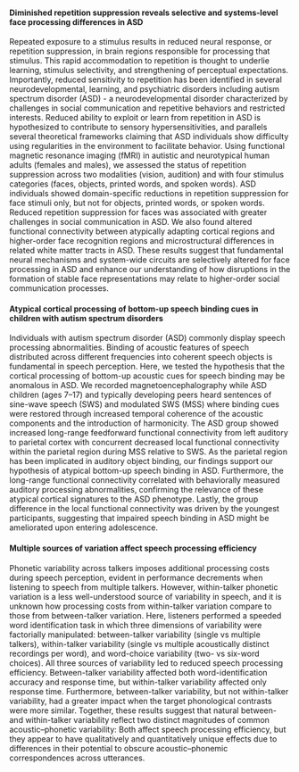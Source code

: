 #### Diminished repetition suppression reveals selective and systems-level face processing differences in ASD
Repeated exposure to a stimulus results in reduced neural response, or repetition suppression, in brain regions responsible for processing that stimulus. This rapid accommodation to repetition is thought to underlie learning, stimulus selectivity, and strengthening of perceptual expectations. Importantly, reduced sensitivity to repetition has been identified in several neurodevelopmental, learning, and psychiatric disorders including autism spectrum disorder (ASD) - a neurodevelopmental disorder characterized by challenges in social communication and repetitive behaviors and restricted interests. Reduced ability to exploit or learn from repetition in ASD is hypothesized to contribute to sensory hypersensitivities, and parallels several theoretical frameworks claiming that ASD individuals show difficulty using regularities in the environment to facilitate behavior. Using functional magnetic resonance imaging (fMRI) in autistic and neurotypical human adults (females and males), we assessed the status of repetition suppression across two modalities (vision, audition) and with four stimulus categories (faces, objects, printed words, and spoken words). ASD individuals showed domain-specific reductions in repetition suppression for face stimuli only, but not for objects, printed words, or spoken words. Reduced repetition suppression for faces was associated with greater challenges in social communication in ASD. We also found altered functional connectivity between atypically adapting cortical regions and higher-order face recognition regions and microstructural differences in related white matter tracts in ASD. These results suggest that fundamental neural mechanisms and system-wide circuits are selectively altered for face processing in ASD and enhance our understanding of how disruptions in the formation of stable face representations may relate to higher-order social communication processes.

#### Atypical cortical processing of bottom-up speech binding cues in children with autism spectrum disorders

Individuals with autism spectrum disorder (ASD) commonly display speech processing abnormalities. Binding of acoustic features of speech distributed across different frequencies into coherent speech objects is fundamental in speech perception. Here, we tested the hypothesis that the cortical processing of bottom-up acoustic cues for speech binding may be anomalous in ASD. We recorded magnetoencephalography while ASD children (ages 7–17) and typically developing peers heard sentences of sine-wave speech (SWS) and modulated SWS (MSS) where binding cues were restored through increased temporal coherence of the acoustic components and the introduction of harmonicity. The ASD group showed increased long-range feedforward functional connectivity from left auditory to parietal cortex with concurrent decreased local functional connectivity within the parietal region during MSS relative to SWS. As the parietal region has been implicated in auditory object binding, our findings support our hypothesis of atypical bottom-up speech binding in ASD. Furthermore, the long-range functional connectivity correlated with behaviorally measured auditory processing abnormalities, confirming the relevance of these atypical cortical signatures to the ASD phenotype. Lastly, the group difference in the local functional connectivity was driven by the youngest participants, suggesting that impaired speech binding in ASD might be ameliorated upon entering adolescence.

#### Multiple sources of variation affect speech processing efficiency
Phonetic variability across talkers imposes additional processing costs during speech perception, evident in performance decrements when listening to speech from multiple talkers. However, within-talker phonetic variation is a less well-understood source of variability in speech, and it is unknown how processing costs from within-talker variation compare to those from between-talker variation. Here, listeners performed a speeded word identification task in which three dimensions of variability were factorially manipulated: between-talker variability (single vs multiple talkers), within-talker variability (single vs multiple acoustically distinct recordings per word), and word-choice variability (two- vs six-word choices). All three sources of variability led to reduced speech processing efficiency. Between-talker variability affected both word-identification accuracy and response time, but within-talker variability affected only response time. Furthermore, between-talker variability, but not within-talker variability, had a greater impact when the target phonological contrasts were more similar. Together, these results suggest that natural between- and within-talker variability reflect two distinct magnitudes of common acoustic–phonetic variability: Both affect speech processing efficiency, but they appear to have qualitatively and quantitatively unique effects due to differences in their potential to obscure acoustic–phonemic correspondences across utterances.